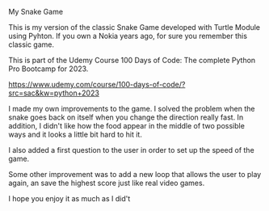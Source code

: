 My Snake Game

This is my version of the classic Snake Game developed with Turtle Module using Pyhton. If you own a Nokia years ago, for sure you remember this classic game.

This is part of the Udemy Course 100 Days of Code: The complete Python Pro Bootcamp for 2023.

https://www.udemy.com/course/100-days-of-code/?src=sac&kw=python+2023


I made my own improvements to the game. I solved the problem when the snake goes back on itself when you change the direction really fast. In addition, I didn't like how the food appear in the middle of two possible ways and it looks a little bit hard to hit it. 

I also added a first question to the user in order to set up the speed of the game.

Some other improvement was to add a new loop that allows the user to play again, an save the highest score just like real video games. 

I hope you enjoy it as much as I did't 

